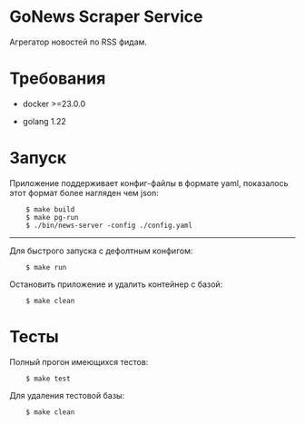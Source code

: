 GoNews Scraper Service
======================
Агрегатор новостей по RSS фидам.

# Требования

-   docker >=23.0.0

-   golang 1.22

# Запуск

Приложение поддерживает конфиг-файлы в формате yaml, показалось этот формат более нагляден чем json:

        $ make build
        $ make pg-run
        $ ./bin/news-server -config ./config.yaml

---

Для быстрого запуска с дефолтным конфигом:

        $ make run

Остановить приложение и удалить контейнер с базой:

        $ make clean

# Тесты
 
Полный прогон имеющихся тестов:

        $ make test

Для удаления тестовой базы:

        $ make clean
